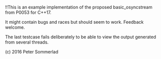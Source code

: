 !!This is an example implementation of the proposed basic_osyncstream from P0053 for C++17.

It might contain bugs and races but should seem to work. Feedback welcome.

The last testcase fails deliberately to be able to view the output generated from several threads.



(c) 2016 Peter Sommerlad